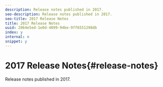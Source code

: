 ```yaml
---
description: Release notes published in 2017.
seo-description: Release notes published in 2017.
seo-title: 2017 Release Notes
title: 2017 Release Notes
uuid: 2864e5ed-1e0d-4099-94be-9ff6551298db
index: y
internal: n
snippet: y
---
```


# 2017 Release Notes{#release-notes}

Release notes published in 2017.

